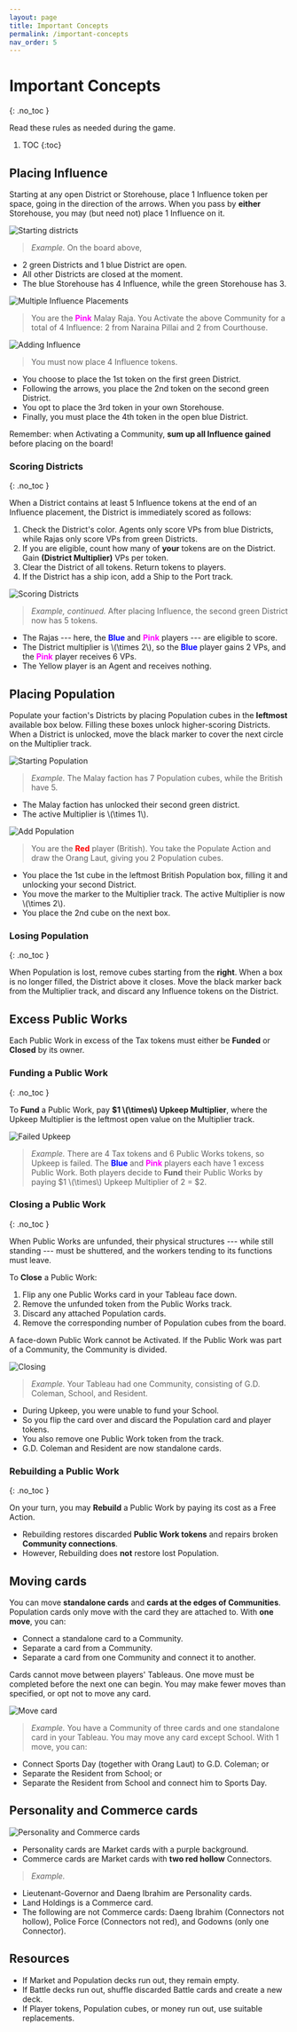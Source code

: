 ```yaml
---
layout: page
title: Important Concepts
permalink: /important-concepts
nav_order: 5
---
```

# Important Concepts
{: .no_toc }

Read these rules as needed during the game.

1. TOC
{:toc}

## Placing Influence

Starting at any open District or Storehouse, place 1 Influence token per space, going in the direction of the arrows. When you pass by **either** Storehouse, you may (but need not) place 1 Influence on it.

![Starting districts](/img/districts_1.jpg)

> *Example.* On the board above,
- 2 green Districts and 1 blue District are open.
- All other Districts are closed at the moment.
- The blue Storehouse has 4 Influence, while the green Storehouse has 3.

![Multiple Influence Placements](/img/multiple_influence.jpg)

>  You are the <span style="color:magenta"><strong>Pink</strong></span> Malay Raja. You Activate the above Community for a total of 4 Influence: 2 from Naraina Pillai and 2 from Courthouse.

![Adding Influence](/img/districts_2.jpg)
> You must now place 4 Influence tokens.
- You choose to place the 1st token on the first green District.
- Following the arrows, you place the 2nd token on the second green District.
- You opt to place the 3rd token in your own Storehouse.
- Finally, you must place the 4th token in the open blue District.

Remember: when Activating a Community, **sum up all Influence gained** before placing on the board!

### Scoring Districts
{: .no_toc }

When a District contains at least 5 Influence tokens at the end of an Influence placement, the District is immediately scored as follows:

1. Check the District's color. Agents only score VPs from blue Districts, while Rajas only score VPs from green Districts.
2. If you are eligible, count how many of **your** tokens are on the District. Gain **(District Multiplier)** VPs per token.
3. Clear the District of all tokens. Return tokens to players.
4. If the District has a ship icon, add a Ship to the Port track.

![Scoring Districts](/img/districts_3.jpg)

> *Example, continued.* After placing Influence, the second green District now has 5 tokens.
- The Rajas --- here, the <span style="color:blue"><strong>Blue</strong></span> and <span style="color:magenta"><strong>Pink</strong></span> players --- are eligible to score.
- The District multiplier is \\(\times 2\\), so the <span style="color:blue"><strong>Blue</strong></span> player gains 2 VPs, and the <span style="color:magenta"><strong>Pink</strong></span> player receives 6 VPs.
- The Yellow player is an Agent and receives nothing.

## Placing Population

Populate your faction's Districts by placing Population cubes in the **leftmost** available box below. Filling these boxes unlock higher-scoring Districts. When a District is unlocked, move the black marker to cover the next circle on the Multiplier track.

![Starting Population](/img/population_1.jpg)

> *Example.* The Malay faction has 7 Population cubes, while the British have 5.
- The Malay faction has unlocked their second green district.
- The active Multiplier is \\(\times 1\\).

![Add Population](/img/population_2.jpg)

> You are the <span style="color:red"><strong>Red</strong></span> player (British). You take the Populate Action and draw the Orang Laut, giving you 2 Population cubes.
- You place the 1st cube in the leftmost British Population box, filling it and unlocking your second District.
- You move the marker to the Multiplier track. The active Multiplier is now \\(\times 2\\).
- You place the 2nd cube on the next box.

### Losing Population
{: .no_toc }

When Population is lost, remove cubes starting from the **right**. When a box is no longer filled, the District above it closes. Move the black marker back from the Multiplier track, and discard any Influence tokens on the District.

<!-- ![Losing Population](/img/population_3.jpg)

> *Example, continued.* A new round begins. The Minor Economic Recession Event appears, causing each faction to lose (2 \\(\times\\) die roll) Population cubes.
- You roll a 1. Both factions lose 2 Population cubes and close their second Districts.
- The <span style="color:blue"><strong>Blue</strong></span> player's token is discarded. -->

## Excess Public Works
Each Public Work in excess of the Tax tokens must either be **Funded** or **Closed** by its owner.

### Funding a Public Work
{: .no_toc }

To **Fund** a Public Work, pay **$1 \\(\times\\) Upkeep Multiplier**, where the Upkeep Multiplier is the leftmost open value on the Multiplier track.

![Failed Upkeep](/img/upkeep_failed.jpg)

> *Example.* There are 4 Tax tokens and 6 Public Works tokens, so Upkeep is failed. The <span style="color:blue"><strong>Blue</strong></span> and <span style="color:magenta"><strong>Pink</strong></span> players each have 1 excess Public Work.  Both players decide to **Fund** their Public Works by paying $1 \\(\times\\) Upkeep Multiplier of 2 = $2.

### Closing a Public Work
{: .no_toc }

When Public Works are unfunded, their physical structures --- while still standing --- must be shuttered, and the workers tending to its functions must leave.

To **Close** a Public Work:
1. Flip any one Public Works card in your Tableau face down.
2. Remove the unfunded token from the Public Works track.
3. Discard any attached Population cards.
4. Remove the corresponding number of Population cubes from the board.

A face-down Public Work cannot be Activated. If the Public Work was part of a Community, the Community is divided.

![Closing](/img/closing.jpg)

> *Example.* Your Tableau had one Community, consisting of G.D. Coleman, School, and Resident.
- During Upkeep, you were unable to fund your School.
- So you flip the card over and discard the Population card and player tokens.
- You also remove one Public Work token from the track.
- G.D. Coleman and Resident are now standalone cards.

### Rebuilding a Public Work
{: .no_toc }

On your turn, you may **Rebuild** a Public Work by paying its cost as a Free Action. 
- Rebuilding restores discarded **Public Work tokens** and repairs broken **Community connections**.
- However, Rebuilding does **not** restore lost Population.

## Moving cards

You can move **standalone cards** and **cards at the edges of Communities**. Population cards only move with the card they are attached to. With **one move**, you can:
- Connect a standalone card to a Community.
- Separate a card from a Community.
- Separate a card from one Community and connect it to another.

Cards cannot move between players' Tableaus. One move must be completed before the next one can begin. You may make fewer moves than specified, or opt not to move any card.

![Move card](/img/move.jpg)

> *Example.* You have a Community of three cards and one standalone card in your Tableau. You may move any card except School. With 1 move, you can:
- Connect Sports Day (together with Orang Laut) to G.D. Coleman; or
- Separate the Resident from School; or
- Separate the Resident from School and connect him to Sports Day.

## Personality and Commerce cards

![Personality and Commerce cards](/img/personality_commerce.jpg)

- Personality cards are Market cards with a purple background.
- Commerce cards are Market cards with **two red hollow** Connectors.

> *Example.* 
- Lieutenant-Governor and Daeng Ibrahim are Personality cards.
- Land Holdings is a Commerce card.
- The following are not Commerce cards: Daeng Ibrahim (Connectors not hollow), Police Force (Connectors not red), and Godowns (only one Connector).

## Resources
- If Market and Population decks run out, they remain empty.
- If Battle decks run out, shuffle discarded Battle cards and create a new deck.
- If Player tokens, Population cubes, or money run out, use suitable replacements.